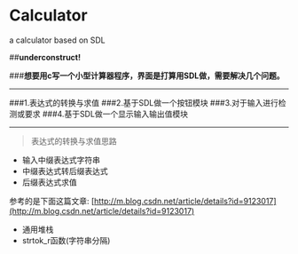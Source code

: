 # Calculator
a calculator based on SDL

##**underconstruct!**

###**想要用c写一个小型计算器程序，界面是打算用SDL做，需要解决几个问题。**
***
###1.表达式的转换与求值
###2.基于SDL做一个按钮模块
###3.对于输入进行检测或要求
###4.基于SDL做一个显示输入输出值模块
***
> 表达式的转换与求值思路

* 输入中缀表达式字符串
* 中缀表达式转后缀表达式
* 后缀表达式求值

参考的是下面这篇文章:
        [http://m.blog.csdn.net/article/details?id=9123017](http://m.blog.csdn.net/article/details?id=9123017)
        
* 通用堆栈
* strtok_r函数(字符串分隔)

